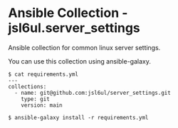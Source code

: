 # Ansible Collection - jsl6ul.server_settings

Ansible collection for common linux server settings.

You can use this collection using ansible-galaxy.

```
$ cat requirements.yml
---
collections:
  - name: git@github.com:jsl6ul/server_settings.git
    type: git
    version: main

$ ansible-galaxy install -r requirements.yml
```
